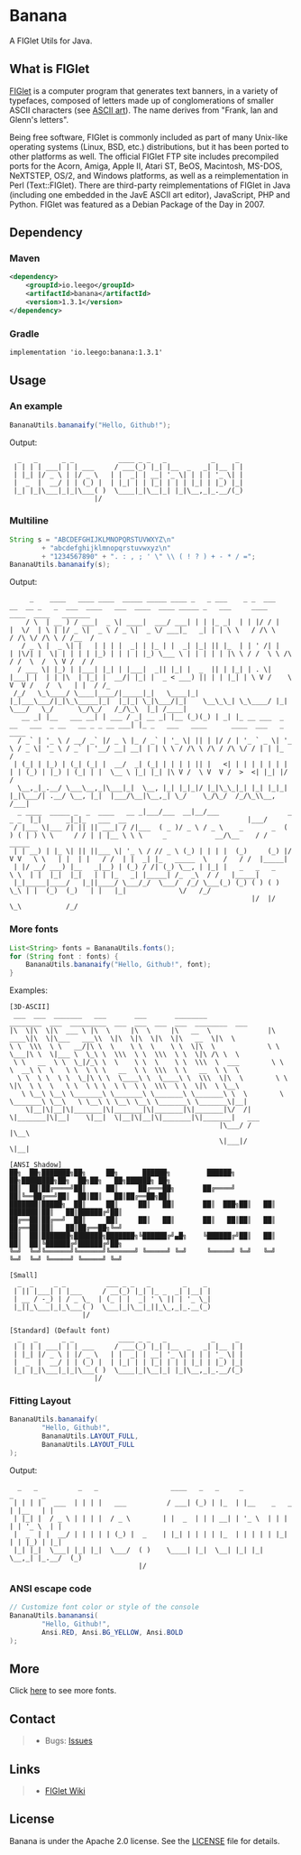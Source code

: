 # Banana

A FIGlet Utils for Java.

## What is FIGlet
 
[FIGlet](https://en.wikipedia.org/wiki/FIGlet) is a computer program that generates text banners, in a variety of typefaces, composed of letters made up of conglomerations of smaller 
ASCII characters (see [ASCII art](https://en.wikipedia.org/wiki/ASCII_art)). The name derives from "Frank, Ian and Glenn's letters".

Being free software, FIGlet is commonly included as part of many Unix-like operating systems (Linux, BSD, etc.) distributions, but it has been ported to other platforms as well. The official FIGlet FTP site includes precompiled ports for the Acorn, Amiga, Apple II, Atari ST, BeOS, Macintosh, MS-DOS, NeXTSTEP, OS/2, and Windows platforms, as well as a reimplementation in Perl (Text::FIGlet). There are third-party reimplementations of FIGlet in Java (including one embedded in the JavE ASCII art editor), JavaScript, PHP and Python. FIGlet was featured as a Debian Package of the Day in 2007.

## Dependency

### Maven

```xml
<dependency>
    <groupId>io.leego</groupId>
    <artifactId>banana</artifactId>
    <version>1.3.1</version>
</dependency>
```

### Gradle

```xml
implementation 'io.leego:banana:1.3.1'
```

## Usage

### An example 

```java
BananaUtils.bananaify("Hello, Github!");
```
Output: 
```
  _   _      _ _           ____ _ _   _           _     _ 
 | | | | ___| | | ___     / ___(_) |_| |__  _   _| |__ | |
 | |_| |/ _ \ | |/ _ \   | |  _| | __| '_ \| | | | '_ \| |
 |  _  |  __/ | | (_) |  | |_| | | |_| | | | |_| | |_) |_|
 |_| |_|\___|_|_|\___( )  \____|_|\__|_| |_|\__,_|_.__/(_)
                     |/                                   
```


### Multiline

```java
String s = "ABCDEFGHIJKLMNOPQRSTUVWXYZ\n"
        + "abcdefghijklmnopqrstuvwxyz\n"
        + "1234567890" + ". : , ; ' \" \\ ( ! ? ) + - * / =";
BananaUtils.bananaify(s);
```
Output: 
```
     _    ____   ____ ____  _____ _____ ____ _   _ ___    _ _  ___     __  __ _   _  ___  ____   ___  ____  ____ _____ _   ___     ____        ____  ____   _______
    / \  | __ ) / ___|  _ \| ____|  ___/ ___| | | |_ _|  | | |/ / |   |  \/  | \ | |/ _ \|  _ \ / _ \|  _ \/ ___|_   _| | | \ \   / /\ \      / /\ \/ /\ \ / /__  /
   / _ \ |  _ \| |   | | | |  _| | |_ | |  _| |_| || |_  | | ' /| |   | |\/| |  \| | | | | |_) | | | | |_) \___ \ | | | | | |\ \ / /  \ \ /\ / /  \  /  \ V /  / / 
  / ___ \| |_) | |___| |_| | |___|  _|| |_| |  _  || | |_| | . \| |___| |  | | |\  | |_| |  __/| |_| |  _ < ___) || | | |_| | \ V /    \ V  V /   /  \   | |  / /_ 
 /_/   \_\____/ \____|____/|_____|_|   \____|_| |_|___\___/|_|\_\_____|_|  |_|_| \_|\___/|_|    \__\_\_| \_\____/ |_|  \___/   \_/      \_/\_/   /_/\_\  |_| /____|
   __ _| |__   ___ __| | ___ / _| __ _| |__ (_)(_) | _| |_ __ ___  _ __   ___  _ __   __ _ _ __ ___| |_ _   ___   ____      ____  ___   _ ____                     
  / _` | '_ \ / __/ _` |/ _ \ |_ / _` | '_ \| || | |/ / | '_ ` _ \| '_ \ / _ \| '_ \ / _` | '__/ __| __| | | \ \ / /\ \ /\ / /\ \/ / | | |_  /                     
 | (_| | |_) | (_| (_| |  __/  _| (_| | | | | || |   <| | | | | | | | | | (_) | |_) | (_| | |  \__ \ |_| |_| |\ V /  \ V  V /  >  <| |_| |/ /                      
  \__,_|_.__/ \___\__,_|\___|_|  \__, |_| |_|_|/ |_|\_\_|_| |_| |_|_| |_|\___/| .__/ \__, |_|  |___/\__|\__,_| \_/    \_/\_/  /_/\_\\__, /___|                     
  _ ____  _____ _  _  ____   __ _|___/___  __|__/___                 _   _ _  |_|      _|_|_   ___  __                              |___/                          
 / |___ \|___ /| || || ___| / /|___  ( _ )/ _ \ / _ \    _       _  ( ) ( | ) \ \     / / | | |__ \ \ \     _            __/\__    / /  _____                      
 | | __) | |_ \| || ||___ \| '_ \ / // _ \ (_) | | | |  (_)     (_) |/   V V   \ \   | |  | |   / /  | |  _| |_   _____  \    /   / /  |_____|                     
 | |/ __/ ___) |__   _|__) | (_) / /| (_) \__, | |_| |   _   _   _              \ \  | |  |_|  |_|   | | |_   _| |_____| /_  _\  / /   |_____|                     
 |_|_____|____/   |_||____/ \___/_/  \___/  /_/ \___(_) (_) ( ) ( )              \_\ | |  (_)  (_)   | |   |_|             \/   /_/                                
                                                            |/  |/                    \_\           /_/                                                            
```


### More fonts

```java
List<String> fonts = BananaUtils.fonts();
for (String font : fonts) {
    BananaUtils.bananaify("Hello, Github!", font);
}
```
Examples:
```
[3D-ASCII]
 ___  ___  _______   ___       ___       ________                ________  ___  _________  ___  ___  ___  ___  ________  ___       
|\  \|\  \|\  ___ \ |\  \     |\  \     |\   __  \              |\   ____\|\  \|\___   ___\\  \|\  \|\  \|\  \|\   __  \|\  \      
\ \  \\\  \ \   __/|\ \  \    \ \  \    \ \  \|\  \             \ \  \___|\ \  \|___ \  \_\ \  \\\  \ \  \\\  \ \  \|\ /\ \  \     
 \ \   __  \ \  \_|/_\ \  \    \ \  \    \ \  \\\  \  ___        \ \  \  __\ \  \   \ \  \ \ \   __  \ \  \\\  \ \   __  \ \  \    
  \ \  \ \  \ \  \_|\ \ \  \____\ \  \____\ \  \\\  \|\  \        \ \  \|\  \ \  \   \ \  \ \ \  \ \  \ \  \\\  \ \  \|\  \ \__\   
   \ \__\ \__\ \_______\ \_______\ \_______\ \_______\ \  \        \ \_______\ \__\   \ \__\ \ \__\ \__\ \_______\ \_______\|__|   
    \|__|\|__|\|_______|\|_______|\|_______|\|_______|\/  /|        \|_______|\|__|    \|__|  \|__|\|__|\|_______|\|_______|   ___ 
                                                    |\___/ /                                                                  |\__\
                                                    \|___|/                                                                   \|__|
                                                                                                                                   
[ANSI_Shadow]
██╗  ██╗███████╗██╗     ██╗      ██████╗         ██████╗ ██╗████████╗██╗  ██╗██╗   ██╗██████╗ ██╗
██║  ██║██╔════╝██║     ██║     ██╔═══██╗       ██╔════╝ ██║╚══██╔══╝██║  ██║██║   ██║██╔══██╗██║
███████║█████╗  ██║     ██║     ██║   ██║       ██║  ███╗██║   ██║   ███████║██║   ██║██████╔╝██║
██╔══██║██╔══╝  ██║     ██║     ██║   ██║       ██║   ██║██║   ██║   ██╔══██║██║   ██║██╔══██╗╚═╝
██║  ██║███████╗███████╗███████╗╚██████╔╝▄█╗    ╚██████╔╝██║   ██║   ██║  ██║╚██████╔╝██████╔╝██╗
╚═╝  ╚═╝╚══════╝╚══════╝╚══════╝ ╚═════╝ ╚═╝     ╚═════╝ ╚═╝   ╚═╝   ╚═╝  ╚═╝ ╚═════╝ ╚═════╝ ╚═╝
                                                                                                 
[Small]
  _  _     _ _          ___ _ _   _        _    _ 
 | || |___| | |___     / __(_) |_| |_ _  _| |__| |
 | __ / -_) | / _ \_  | (_ | |  _| ' \ || | '_ \_|
 |_||_\___|_|_\___( )  \___|_|\__|_||_\_,_|_.__(_)
                  |/                              

[Standard] (Default font)
  _   _      _ _           ____ _ _   _           _     _ 
 | | | | ___| | | ___     / ___(_) |_| |__  _   _| |__ | |
 | |_| |/ _ \ | |/ _ \   | |  _| | __| '_ \| | | | '_ \| |
 |  _  |  __/ | | (_) |  | |_| | | |_| | | | |_| | |_) |_|
 |_| |_|\___|_|_|\___( )  \____|_|\__|_| |_|\__,_|_.__/(_)
                     |/            
```


### Fitting Layout

```java
BananaUtils.bananaify(
        "Hello, Github!",
        BananaUtils.LAYOUT_FULL,
        BananaUtils.LAYOUT_FULL
);
```
Output:
```
  _   _          _   _                  ____   _   _     _               _       _ 
 | | | |   ___  | | | |   ___          / ___| (_) | |_  | |__    _   _  | |__   | |
 | |_| |  / _ \ | | | |  / _ \        | |  _  | | | __| | '_ \  | | | | | '_ \  | |
 |  _  | |  __/ | | | | | (_) |  _    | |_| | | | | |_  | | | | | |_| | | |_) | |_|
 |_| |_|  \___| |_| |_|  \___/  ( )    \____| |_|  \__| |_| |_|  \__,_| |_.__/  (_)
                                |/                                                 
```


### ANSI escape code

```java
// Customize font color or style of the console
BananaUtils.bananansi(
        "Hello, Github!",
        Ansi.RED, Ansi.BG_YELLOW, Ansi.BOLD
);
```


## More

Click [here](https://github.com/yihleego/banana/blob/master/MORE.md) to see more fonts.

## Contact
> * Bugs: [Issues](https://github.com/yihleego/banana/issues)

## Links
> * [FIGlet Wiki](https://en.wikipedia.org/wiki/FIGlet)

## License
Banana is under the Apache 2.0 license. See the [LICENSE](https://github.com/yihleego/banana/blob/master/LICENSE.txt) file for 
details.

